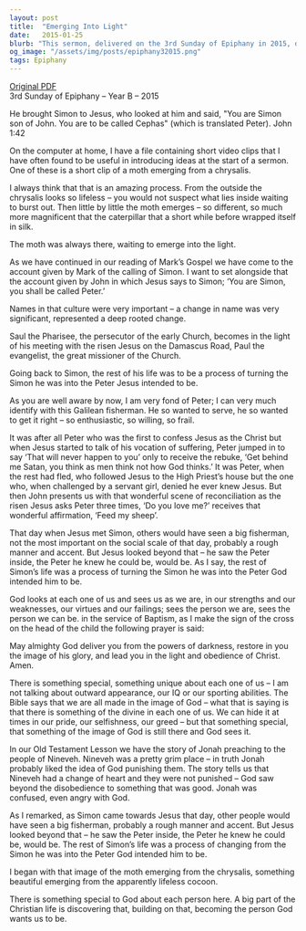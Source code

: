 ```yaml
---
layout: post
title:  "Emerging Into Light"
date:   2015-01-25
blurb: "This sermon, delivered on the 3rd Sunday of Epiphany in 2015, discusses the transformation of Simon into Peter as per the teachings of Jesus. It draws a parallel between this transformation and the metamorphosis of a moth, emphasizing the idea that there is something divine in each one of us, waiting to emerge. The sermon also touches upon the importance of names and the significance of their change in biblical times."
og_image: "/assets/img/posts/epiphany32015.png"
tags: Epiphany
---
```

[Original PDF](/assets/pdf/epiphany32015.pdf)    
3rd Sunday of Epiphany – Year B – 2015

He brought Simon to Jesus, who looked at him and said, "You are Simon son of John. You are to be called Cephas" (which is translated Peter). John 1:42

On the computer at home, I have a file containing short video clips that I have often found to be useful in introducing ideas at the start of a sermon. One of these is a short clip of a moth emerging from a chrysalis.

I always think that that is an amazing process. From the outside the chrysalis looks so lifeless – you would not suspect what lies inside waiting to burst out. Then little by little the moth emerges – so different, so much more magnificent that the caterpillar that a short while before wrapped itself in silk.

The moth was always there, waiting to emerge into the light.

As we have continued in our reading of Mark’s Gospel we have come to the account given by Mark of the calling of Simon. I want to set alongside that the account given by John in which Jesus says to Simon; ‘You are Simon, you shall be called Peter.’

Names in that culture were very important – a change in name was very significant, represented a deep rooted change.

Saul the Pharisee, the persecutor of the early Church, becomes in the light of his meeting with the risen Jesus on the Damascus Road, Paul the evangelist, the great missioner of the Church.

Going back to Simon, the rest of his life was to be a process of turning the Simon he was into the Peter Jesus intended to be.

As you are well aware by now, I am very fond of Peter; I can very much identify with this Galilean fisherman. He so wanted to serve, he so wanted to get it right – so enthusiastic, so willing, so frail.

It was after all Peter who was the first to confess Jesus as the Christ but when Jesus started to talk of his vocation of suffering, Peter jumped in to say ‘That will never happen to you’ only to receive the rebuke, ‘Get behind me Satan, you think as men think not how God thinks.’ It was Peter, when the rest had fled, who followed Jesus to the High Priest’s house but the one who, when challenged by a servant girl, denied he ever knew Jesus. But then John presents us with that wonderful scene of reconciliation as the risen Jesus asks Peter three times, ‘Do you love me?’ receives that wonderful affirmation, ‘Feed my sheep’.

That day when Jesus met Simon, others would have seen a big fisherman, not the most important on the social scale of that day, probably a rough manner and accent. But Jesus looked beyond that – he saw the Peter inside, the Peter he knew he could be, would be. As I say, the rest of Simon’s life was a process of turning the Simon he was into the Peter God intended him to be.

God looks at each one of us and sees us as we are, in our strengths and our weaknesses, our virtues and our failings; sees the person we are, sees the person we can be. in the service of Baptism, as I make the sign of the cross on the head of the child the following prayer is said:

May almighty God deliver you from the powers of darkness, restore in you the image of his glory, and lead you in the light and obedience of Christ. Amen.

There is something special, something unique about each one of us – I am not talking about outward appearance, our IQ or our sporting abilities. The Bible says that we are all made in the image of God – what that is saying is that there is something of the divine in each one of us. We can hide it at times in our pride, our selfishness, our greed – but that something special, that something of the image of God is still there and God sees it.

In our Old Testament Lesson we have the story of Jonah preaching to the people of Nineveh. Nineveh was a pretty grim place – in truth Jonah probably liked the idea of God punishing them. The story tells us that Nineveh had a change of heart and they were not punished – God saw beyond the disobedience to something that was good. Jonah was confused, even angry with God.

As I remarked, as Simon came towards Jesus that day, other people would have seen a big fisherman, probably a rough manner and accent. But Jesus looked beyond that – he saw the Peter inside, the Peter he knew he could be, would be. The rest of Simon’s life was a process of changing from the Simon he was into the Peter God intended him to be.

I began with that image of the moth emerging from the chrysalis, something beautiful emerging from the apparently lifeless cocoon.

There is something special to God about each person here. A big part of the Christian life is discovering that, building on that, becoming the person God wants us to be.
